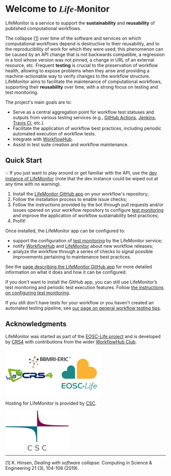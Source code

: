 # Welcome to <span style="font-style: italic; font-family: Baskerville,Baskerville Old Face,Hoefler Text,Garamond,Times New Roman,serif;">Life</span><span class="small" style="font-size: 75%; margin: 0 -1px 0 1px;">-</span><span style="font-weight: bold; font-family: Gill Sans,Gill Sans MT,Calibri,sans-serif;">Monitor</span>

LifeMonitor is a service to support the **sustainability** and **reusability**
of published computational workflows.

The collapse [[1](#hinsen2019)] over time of the software and services on
which computational workflows depend is destructive to their reusability, and
to the reproducibility of work for which they were used; this phenomenon
can be caused by an API change that is not backwards compatible, a regression
in a tool whose version was not pinned, a change in URL of an external
resource, etc. Frequent **testing** is crucial to the preservation of workflow
health, allowing to expose problems when they arise and providing a
machine-actionable way to verify changes to the workflow
structure. LifeMonitor aims to facilitate the maintenance of computational
workflows, supporting their **reusability** over time, with a strong focus on
testing and test monitoring.

The project's main goals are to:

* Serve as a central aggregation point for workflow test statuses and outputs
  from various testing services (e.g., [GitHub
  Actions](https://docs.github.com/en/actions),
  [Jenkins](https://www.jenkins.io/), [Travis CI](https://travis-ci.org/),
  etc.).
* Facilitate the application of workflow best practices, including periodic
  automated execution of workflow tests.
* Integrate with [WorkflowHub](https://about.workflowhub.eu/).
* Assist in test suite creation and workflow maintenance.

## Quick Start

:bulb: If you just want to play around or get familiar with the API, use the
[dev instance of LifeMonitor](https://app.dev.lifemonitor.eu) (note that the dev
instance could be wiped out at any time with no warning).

1. Install the [LifeMonitor GitHub app](https://github.com/apps/lifemonitor) on
   your workflow's repository;
2. Follow the installation process to enable issue checks;
3. Follow the instructions provided by the bot through pull requests and/or
   issues opened on your workflow repository to configure [test
   monitoring](./lm_test_monitoring) and improve the application of workflow
   sustainability best practices;
4. Profit!

Once installed, the LifeMonitor app can be configured to:

* support the configuration of [test monitoring](./lm_test_monitoring) by the
  LifeMonitor service;
* notify [WorkflowHub](https://about.workflowhub.eu/) and
  [LifeMonitor](https://app.lifemonitor.eu/) about new workflow releases;
* analyze the workflow through a series of checks to signal possible
  improvements pertaining to maintenance best practices.

See the
[page describing the LifeMonitor GitHub app](lm_wft_best_practices_github_app)
for more detailed information on what it does and how it can be configured.

If you don't want to install the GitHub app, you can still use LifeMonitor’s
test monitoring and periodic test execution features. Follow [the instructions
on configuring test monitoring](./lm_test_monitoring).

If you still don't have tests for your workflow or you haven't created an
automated testing pipeline, see [our page on general workflow testing
tips](./reference_general_workflow_testing_tips).


## Acknowledgments

LifeMonitor was started as part of the [EOSC-Life
project](https://www.eosc-life.eu/) and is developed by
[CRS4](https://www.crs4.it/) with contributions from the wider
[WorkflowHub Club](https://about.workflowhub.eu/project/community/#workflowhub-club).
<div>
  <a title="Acknowledgments" href="https://www.eosc-life.eu">
    <img alt="Acknowledgments"
         width="300px"
         src="https://github.com/crs4/life_monitor/raw/master/docs/footer-logo.svg" style="vertical-align: middle" />
  </a>
</div>

Hosting for LifeMonitor is provided by [CSC](https://www.csc.fi/en/).
<div>
  <a title="Hosting-CSC" href="https://www.csc.fi/en">
    <img alt="Hosting by CSC"
         width="200px"
         src="images/csc.png" style="vertical-align: middle" />
  </a>
</div>

---
<a name="hinsen2019">[1]</a> K. Hinsen, <em>Dealing with software collapse</em>.
Computing in Science & Engineering 21 (3), 104-108 (2019).
